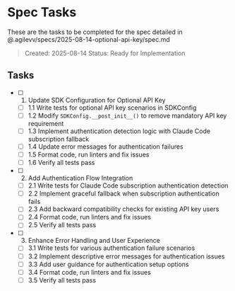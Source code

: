 # Spec Tasks

These are the tasks to be completed for the spec detailed in @.agilevv/specs/2025-08-14-optional-api-key/spec.md

> Created: 2025-08-14
> Status: Ready for Implementation

## Tasks

- [ ] 1. Update SDK Configuration for Optional API Key

  - [ ] 1.1 Write tests for optional API key scenarios in SDKConfig
  - [ ] 1.2 Modify `SDKConfig.__post_init__()` to remove mandatory API key requirement
  - [ ] 1.3 Implement authentication detection logic with Claude Code subscription fallback
  - [ ] 1.4 Update error messages for authentication failures
  - [ ] 1.5 Format code, run linters and fix issues
  - [ ] 1.6 Verify all tests pass

- [ ] 2. Add Authentication Flow Integration

  - [ ] 2.1 Write tests for Claude Code subscription authentication detection
  - [ ] 2.2 Implement graceful fallback when subscription authentication fails
  - [ ] 2.3 Add backward compatibility checks for existing API key users
  - [ ] 2.4 Format code, run linters and fix issues
  - [ ] 2.5 Verify all tests pass

- [ ] 3. Enhance Error Handling and User Experience

  - [ ] 3.1 Write tests for various authentication failure scenarios
  - [ ] 3.2 Implement descriptive error messages for authentication issues
  - [ ] 3.3 Add user guidance for authentication setup options
  - [ ] 3.4 Format code, run linters and fix issues
  - [ ] 3.5 Verify all tests pass
